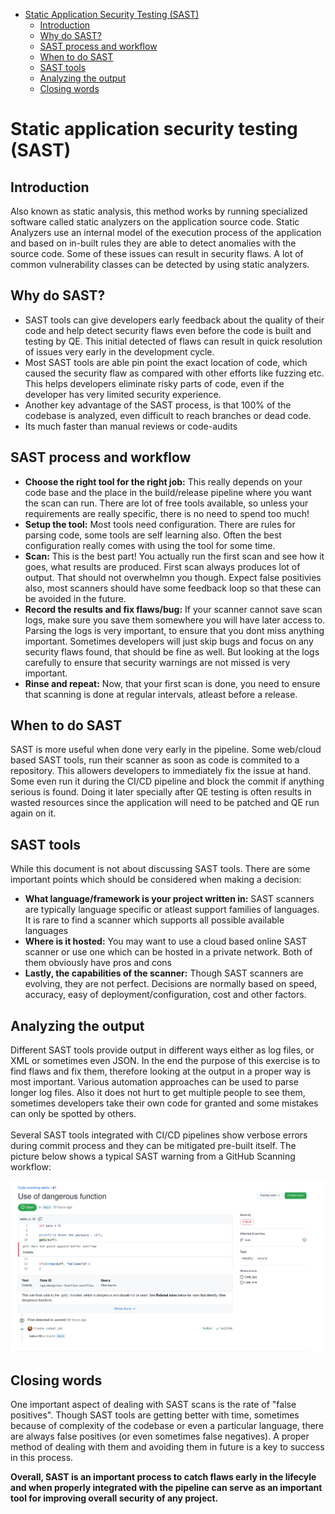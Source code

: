 - [Static Application Security Testing (SAST)](#static-application-security-testing-sast)
  - [Introduction](#introduction)
  - [Why do SAST?](#why-do-sast)
  - [SAST process and workflow](#sast-process-and-workflow)
  - [When to do SAST](#when-to-do-sast)
  - [SAST tools](#sast-tools)
  - [Analyzing the output](#analyzing-the-output)
  - [Closing words](#closing-words)


# Static application security testing (SAST)

## Introduction
Also known as static analysis, this method works by running specialized software called static analyzers on the application source code. Static Analyzers use an internal model of the execution process of the application and based on in-built rules they are able to detect anomalies with the source code. Some of these issues can result in security flaws. A lot of common vulnerability classes can be detected by using static analyzers. 

## Why do SAST?
- SAST tools can give developers early feedback about the quality of their code and help detect security flaws even before the code is built and testing by QE. This initial detected of flaws can result in quick resolution of issues very early in the development cycle.
- Most SAST tools are able pin point the exact location of code, which caused the security flaw as compared with other efforts like fuzzing etc. This helps developers eliminate risky parts of code, even if the developer has very limited security experience. 
- Another key advantage of the SAST process, is that 100% of the codebase is analyzed, even difficult to reach branches or dead code. 
- Its much faster than manual reviews or code-audits

## SAST process and workflow
- **Choose the right tool for the right job:** This really depends on your code base and the place in the build/release pipeline where you want the scan can run. There are lot of free tools available, so unless your requirements are really specific, there is no need to spend too much!
- **Setup the tool:** Most tools need configuration. There are rules for parsing code, some tools are self learning also. Often the best configuration really comes with using the tool for some time.
- **Scan:** This is the best part! You actually run the first scan and see how it goes, what results are produced. First scan always produces lot of output. That should not overwhelmn you though. Expect false positivies also, most scanners should have some feedback loop so that these can be avoided in the future.
- **Record the results and fix flaws/bug:** If your scanner cannot save scan logs, make sure you save them somewhere you will have later access to. Parsing the logs is very important, to ensure that you dont miss anything important. Sometimes developers will just skip bugs and focus on any security flaws found, that should be fine as well. But looking at the logs carefully to ensure that security warnings are not missed is very important.
- **Rinse and repeat:** Now, that your first scan is done, you need to ensure that scanning is done at regular intervals, atleast before a release.

## When to do SAST
SAST is more useful when done very early in the pipeline. Some web/cloud based SAST tools, run their scanner as soon as code is commited to a repository. This allowers developers to immediately fix the issue at hand. Some even run it during the CI/CD pipeline and block the commit if anything serious is found. Doing it later specially after QE testing is often results in wasted resources since the application will need to be patched and QE run again on it.

## SAST tools
While this document is not about discussing SAST tools. There are some important points which should be considered when making a decision:
- **What language/framework is your project written in:** SAST scanners are typically language specific or atleast support families of languages. It is rare to find a scanner which supports all possible available languages
- **Where is it hosted:** You may want to use a cloud based online SAST scanner or use one which can be hosted in a private network. Both of them obviously have pros and cons
- **Lastly, the capabilities of the scanner:** Though SAST scanners are evolving, they are not perfect. Decisions are normally based on speed, accuracy, easy of deployment/configuration, cost and other factors.


## Analyzing the output
Different SAST tools provide output in different ways either as log files, or XML or sometimes even JSON. In the end the purpose of this exercise is to find flaws and fix them, therefore looking at the output in a proper way is most important. Various automation approaches can be used to parse longer log files. Also it does not hurt to get multiple people to see them, sometimes developers take their own code for granted and some mistakes can only be spotted by others.\
\
Several SAST tools integrated with CI/CD pipelines show verbose errors during commit process and they can be mitigated pre-built itself. The picture below shows a typical SAST warning from a GitHub Scanning workflow:

![GitHub SAST scan](../images/sast-image.png)

## Closing words
One important aspect of dealing with SAST scans is the rate of "false positives". Though SAST tools are getting better with time, sometimes because of complexity of the codebase or even a particular language, there are always false positives (or even sometimes false negatives). A proper method of dealing with them and avoiding them in future is a key to success in this process.

**Overall, SAST is an important process to catch flaws early in the lifecyle and when properly integrated with the pipeline can serve as an important tool for improving overall security of any project.**


